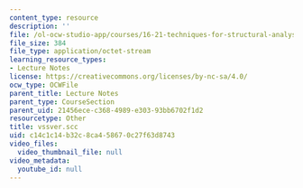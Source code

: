 ```yaml
---
content_type: resource
description: ''
file: /ol-ocw-studio-app/courses/16-21-techniques-for-structural-analysis-and-design-spring-2005/c14c1c14b32c8ca458670c27f63d8743_vssver.scc
file_size: 384
file_type: application/octet-stream
learning_resource_types:
- Lecture Notes
license: https://creativecommons.org/licenses/by-nc-sa/4.0/
ocw_type: OCWFile
parent_title: Lecture Notes
parent_type: CourseSection
parent_uid: 21456ece-c368-4989-e303-93bb6702f1d2
resourcetype: Other
title: vssver.scc
uid: c14c1c14-b32c-8ca4-5867-0c27f63d8743
video_files:
  video_thumbnail_file: null
video_metadata:
  youtube_id: null
---
```

